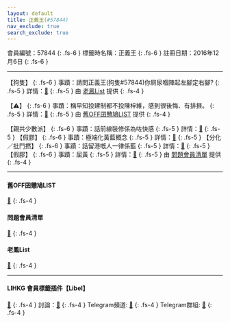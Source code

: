 ```yaml
---
layout: default
title: 正義王(#57844)
nav_exclude: true
search_exclude: true
---
```


會員編號：57844
{: .fs-6 }
標籤時名稱：正義王
{: .fs-6 }
註冊日期：2016年12月6日
{: .fs-6 }

---


<div class="code-example" markdown="1">

【狗隻】
{: .fs-6 }
事蹟：請問正義王(狗隻#57844)你屙尿嗰陣起左腳定右腳?
{: .fs-5 }
詳情：[🔗](https://lih.kg/3070730)
{: .fs-5 }
由 [老鳳List](#老鳳list) 提供
{: .fs-4 }

</div>
<div class="code-example" markdown="1">

【⚠️】
{: .fs-6 }
事蹟：稱早知投建制都不投陳梓維，感到很後悔、有排捱。
{: .fs-5 }
詳情：[🔗](https://lih.kg/eJiikT)
{: .fs-5 }
由 [舊OFF囝戇鳩LIST](#舊off囝戇鳩list) 提供
{: .fs-4 }


</div>
<div class="code-example" markdown="1">

【親共少數派】
{: .fs-6 }
事蹟：話前線裝修係為咗快感
{: .fs-5 }
詳情：[🔗](https://lih.kg/aoJfbbV)
{: .fs-5 }
【假膠】
{: .fs-6 }
事蹟：極端化黃藍概念
{: .fs-5 }
詳情：[🔗](https://lih.kg/bfKoydV)
{: .fs-5 }
【分化／批鬥撚】
{: .fs-6 }
事蹟：話留港嘅人一律係藍
{: .fs-5 }
詳情：[🔗](https://lih.kg/icxbCT)
{: .fs-5 }
【假膠】
{: .fs-6 }
事蹟：屈黃
{: .fs-5 }
詳情：[🔗](https://lih.kg/gtCeiT)
{: .fs-5 }
由 [問題會員清單](#問題會員清單) 提供
{: .fs-4 }

</div>

---

#### 舊OFF囝戇鳩LIST
[🔗](https://bit.ly/lihkg_on9_list)
{: .fs-4 }
#### 問題會員清單
[🔗](https://github.com/V4KFDgEw8T/rccnmlhnzv)
{: .fs-4 }
#### 老鳳List
[🔗](https://lihkg.com/thread/2808424)
{: .fs-4 }

---

#### LIHKG 會員標籤插件【Libel】
[🔗](https://kitce.github.io/libel)
{: .fs-4 }
討論：[🔗](https://lih.kg/2841778)
{: .fs-4 }
Telegram頻道: [🔗](https://t.me/LibelOfficialChannel)
{: .fs-4 }
Telegram群組: [🔗](https://t.me/LibelOfficialGroup)
{: .fs-4 }
